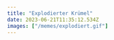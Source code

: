 ```yaml
---
title: "Explodierter Krümel"
date: 2023-06-21T11:35:12.534Z
images: ["/memes/explodiert.gif"]
---
```

